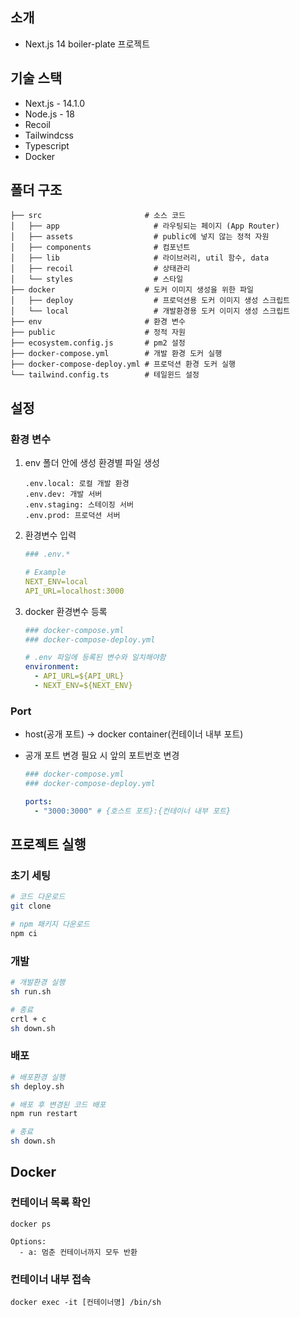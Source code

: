 ## 소개

- Next.js 14 boiler-plate 프로젝트

## 기술 스택

- Next.js - 14.1.0
- Node.js - 18
- Recoil
- Tailwindcss
- Typescript
- Docker

## 폴더 구조

```
├── src                       # 소스 코드
│   ├── app                     # 라우팅되는 페이지 (App Router)
│   ├── assets                  # public에 넣지 않는 정적 자원
│   ├── components              # 컴포넌트
│   ├── lib                     # 라이브러리, util 함수, data
│   ├── recoil                  # 상태관리
│   └── styles                  # 스타일
├── docker                    # 도커 이미지 생성을 위한 파일
│   ├── deploy                  # 프로덕션용 도커 이미지 생성 스크립트
│   └── local                   # 개발환경용 도커 이미지 생성 스크립트
├── env                       # 환경 변수
├── public                    # 정적 자원
├── ecosystem.config.js       # pm2 설정
├── docker-compose.yml        # 개발 환경 도커 실행
├── docker-compose-deploy.yml # 프로덕션 환경 도커 실행
└── tailwind.config.ts        # 테일윈드 설정
```

## 설정

### 환경 변수

1.  env 폴더 안에 생성 환경별 파일 생성

    ```
    .env.local: 로컬 개발 환경
    .env.dev: 개발 서버
    .env.staging: 스테이징 서버
    .env.prod: 프로덕션 서버
    ```

2.  환경변수 입력

    ```yml
    ### .env.*

    # Example
    NEXT_ENV=local
    API_URL=localhost:3000
    ```

3.  docker 환경변수 등록

    ```yml
    ### docker-compose.yml
    ### docker-compose-deploy.yml

    # .env 파일에 등록된 변수와 일치해야함
    environment:
      - API_URL=${API_URL}
      - NEXT_ENV=${NEXT_ENV}
    ```

### Port

- host(공개 포트) -> docker container(컨테이너 내부 포트)
- 공개 포트 변경 필요 시 앞의 포트번호 변경

  ```yml
  ### docker-compose.yml
  ### docker-compose-deploy.yml

  ports:
    - "3000:3000" # {호스트 포트}:{컨테이너 내부 포트}
  ```

## 프로젝트 실행

### 초기 세팅

```bash
# 코드 다운로드
git clone

# npm 패키지 다운로드
npm ci
```

### 개발

```bash
# 개발환경 실행
sh run.sh

# 종료
crtl + c
sh down.sh
```

### 배포

```bash
# 배포환경 실행
sh deploy.sh

# 배포 후 변경된 코드 배포
npm run restart

# 종료
sh down.sh
```

## Docker

### 컨테이너 목록 확인

```
docker ps
```

```
Options:
  - a: 멈춘 컨테이너까지 모두 반환
```

### 컨테이너 내부 접속

```
docker exec -it [컨테이너명] /bin/sh
```
